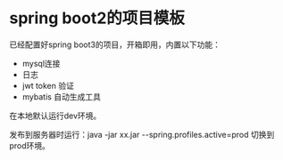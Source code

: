 # spring boot2的项目模板
已经配置好spring boot3的项目，开箱即用，内置以下功能：
* mysql连接
* 日志
* jwt token 验证
* mybatis 自动生成工具

在本地默认运行dev环境。

发布到服务器时运行：java -jar xx.jar --spring.profiles.active=prod
切换到prod环境。
